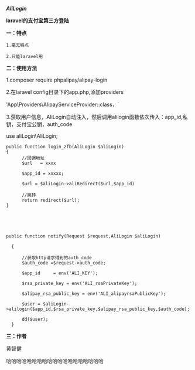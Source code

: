    _**AliLogin**_

**laravel的支付宝第三方登陆**

**一：特点**

`1.毫无特点`

`2.只能laravel用`

**二：使用方法**

1.composer require phpalipay/alipay-login

2.在laravel config目录下的app.php,添加providers

'App\Providers\AlipayServiceProvider::class，`

3.获取用户信息，AliLogin自动注入，然后调用alilogin函数依次传入：app_id,私钥，支付宝公钥，auth_code

  use aliLogin\AliLogin;


    public function login_zfb(AliLogin $aliLogin)
    {
          //回调地址
          $url   = xxxx
          
          $app_id = xxxxx;
          
          $url = $aliLogin->aliRedirect($url,$app_id)
          
          //跳转
          return redirect($url);
    }





    public function notify(Request $request,AliLogin $aliLogin)
 
      {
  
          //获取http请求得到的auth_code
          $auth_code =$request->auth_code;
  
          $app_id     = env('ALI_KEY');
  
          $rsa_private_key = env('ALI_rsaPrivateKey');
  
          $alipay_rsa_public_key = env('ALI_alipayrsaPublicKey');
  
          $user = $aliLogin->alilogin($app_id,$rsa_private_key,$alipay_rsa_public_key,$auth_code);
  
          dd($user);
      }

**三：作者**

黄智健 

哈哈哈哈哈哈哈哈哈哈哈哈哈哈哈哈哈哈哈

      


